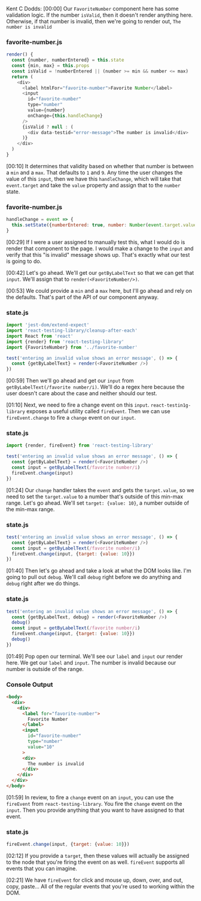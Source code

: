 Kent C Dodds: [00:00] Our `FavoriteNumber` component here has some validation logic. If the number `isValid`, then it doesn't render anything here. Otherwise, if that number is invalid, then we're going to render out, `The number is invalid`

### favorite-number.js
```javascript
render() {
  const {number, numberEntered} = this.state
  const {min, max} = this.props
  const isValid = !numberEntered || (number >= min && number <= max)
  return (
    <div>
      <label htmlFor="favorite-number">Favorite Number</label>
      <input
        id="favorite-number"
        type="number"
        value={number}
        onChange={this.handleChange}
      />
      {isValid ? null : (
        <div data-testid="error-message">The number is invalid</div>
      )}
    </div>
  )
}
```

[00:10] It determines that validity based on whether that number is between a `min` and a `max`. That defaults to `1` and `9`. Any time the user changes the value of this `input`, then we have this `handleChange`, which will take that `event.target` and take the `value` property and assign that to the `number` state.

### favorite-number.js
```javascript
handleChange = event => {
  this.setState({numberEntered: true, number: Number(event.target.value)})
}
```

[00:29] If I were a user assigned to manually test this, what I would do is render that component to the page. I would make a change to the `input` and verify that this "is invalid" message shows up. That's exactly what our test is going to do.

[00:42] Let's go ahead. We'll get our `getByLabelText` so that we can get that `input`. We'll assign that to `render(<FavoriteNumber/>)`.

[00:53] We could provide a `min` and a `max` here, but I'll go ahead and rely on the defaults. That's part of the API of our component anyway.

### state.js
```javascript
import 'jest-dom/extend-expect'
import 'react-testing-library/cleanup-after-each'
import React from 'react'
import {render} from 'react-testing-library'
import {FavoriteNumber} from '../favorite-number'

test('entering an invalid value shows an error message', () => {
  const {getByLabelText} = render(<FavoriteNumber />)
})
```

[00:59] Then we'll go ahead and get our `input` from `getByLabelText(/favorite number/i)`. We'll do a regex here because the user doesn't care about the case and neither should our test.

[01:10] Next, we need to fire a change event on this `input`. `react-testin1g-library` exposes a useful utility called `fireEvent`. Then we can use `fireEvent.change` to fire a `change` event on our `input`.

### state.js
```javascript
import {render, fireEvent} from 'react-testing-library'

test('entering an invalid value shows an error message', () => {
  const {getByLabelText} = render(<FavoriteNumber />)
  const input = getByLabelText(/favorite number/i)
  fireEvent.change(input)
})
```

[01:24] Our `change` handler takes the `event` and gets the `target.value`, so we need to set the `target.value` to a number that's outside of this min-max range. Let's go ahead. We'll set `target: {value: 10}`, a number outside of the min-max range.

### state.js
```javascript
test('entering an invalid value shows an error message', () => {
  const {getByLabelText} = render(<FavoriteNumber />)
  const input = getByLabelText(/favorite number/i)
  fireEvent.change(input, {target: {value: 10}})
})
```

[01:40] Then let's go ahead and take a look at what the DOM looks like. I'm going to pull out `debug`. We'll call `debug` right before we do anything and `debug` right after we do things.

### state.js
```javascript
test('entering an invalid value shows an error message', () => {
  const {getByLabelText, debug} = render(<FavoriteNumber />)
  debug()
  const input = getByLabelText(/favorite number/i)
  fireEvent.change(input, {target: {value: 10}})
  debug()
})
```

[01:49] Pop open our terminal. We'll see our `label` and `input` our render here. We get our `label` and `input`. The number is invalid because our number is outside of the range.

### Console Output
```html
<body>
  <div>
    <div>
      <label for="favorite-number">
        Favorite Number
      </label>
      <input
        id="favorite-number"
        type="number"
        value="10"
      >
      <div>
        The number is invalid
      </div>
    </div>
  </div>
</body>
```

[01:59] In review, to fire a `change` event on an `input`, you can use the `fireEvent` from `react-testing-library`. You fire the `change` event on the `input`. Then you provide anything that you want to have assigned to that event.

### state.js
```javascript
fireEvent.change(input, {target: {value: 10}})
```

[02:12] If you provide a `target`, then these values will actually be assigned to the node that you're firing the event on as well. `fireEvent` supports all events that you can imagine.

[02:21] We have `fireEvent` for click and mouse up, down, over, and out, copy, paste... All of the regular events that you're used to working within the DOM.
